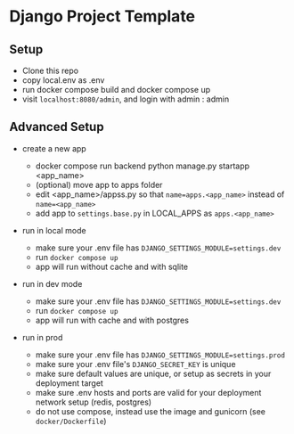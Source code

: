 # Django Project Template

## Setup
* Clone this repo
* copy local.env as .env
* run docker compose build and docker compose up
* visit `localhost:8080/admin`, and login with admin : admin

## Advanced Setup
* create a new app
  *  docker compose run backend python manage.py startapp <app_name>
  *  (optional) move app to apps folder
  *  edit <app_name>/appss.py so that `name=apps.<app_name>` instead of `name=<app_name>`
  *  add app to `settings.base.py` in LOCAL_APPS as `apps.<app_name>`

* run in local mode
  * make sure your .env file has `DJANGO_SETTINGS_MODULE=settings.dev`
  * run `docker compose up`
  * app will run without cache and with sqlite

* run in dev mode
  * make sure your .env file has `DJANGO_SETTINGS_MODULE=settings.dev`
  * run `docker compose up`
  * app will run with cache and with postgres

* run in prod
  * make sure your .env file has `DJANGO_SETTINGS_MODULE=settings.prod`
  * make sure your .env file's `DJANGO_SECRET_KEY` is unique
  * make sure default values are unique, or setup as secrets in your deployment target
  * make sure .env hosts and ports are valid for your deployment network setup (redis, postgres)
  * do not use compose, instead use the image and gunicorn (see `docker/Dockerfile`)
